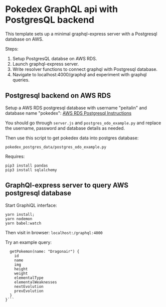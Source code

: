 


# Pokedex GraphQL api with PostgresQL backend

This template sets up a minimal graphql-express server with a Postgresql database on AWS.

Steps:
1) Setup PostgresQL databse on AWS RDS.
2) Launch graphql-express server.
3) Write resolver functions to connect graphql with Postgresql database.
4) Navigate to localhost:4000/graphql and experiment with graphql queries.



## Postgresql backend on AWS RDS
Setup a AWS RDS postgresql database with username "peitalin" and database name "pokedex":
[AWS RDS Postgresql Instructions]( http://docs.aws.amazon.com/AmazonRDS/latest/UserGuide/CHAP_GettingStarted.CreatingConnecting.PostgreSQL.html )

You should go through `server.js` and `postgres_odo_example.py` and replace the username, password and database details as needed.

Then use this script to get pokedex data into postgres database:

`pokedex_postgres_data/postgres_odo_example.py`

Requires:
```
pip3 install pandas
pip3 install sqlalchemy
```

## GraphQl-express server to query AWS postgresql database

Start GraphiQL interface:
```
yarn install;
yarn nodemon
yarn babel:watch
```

Then visit in browser:
`localhost:/graphql:4000`


Try an example query:
```{
  getPokemon(name: "Dragonair") {
    id
    name
    img
    height
    weight
    elementalType
    elementalWeaknesses
    nextEvolution
    prevEvolution
  }
}```




